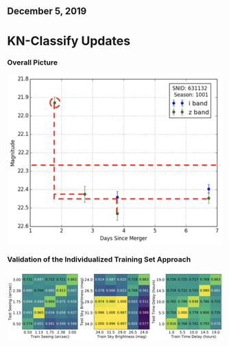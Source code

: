 ## December 5, 2019

# KN-Classify Updates

### Overall Picture

![](./images/knc_features.png)


### Validation of the Individualized Training Set Approach

![](./images/knc_validation.png)


